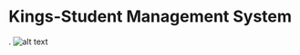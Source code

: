 # Kings-Student Management System
.
![alt text](https://github.com/JolomoSon/Kings-StudentManagementSystem/blob/student_management_app/images/sms.jpg?raw=true)
